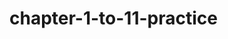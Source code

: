 # chapter-1-to-11-practice
<!DOCTYPE html>
<html>
<head>
  <title>Greeting Page</title>
</head>
<body>

  <script>
    // CHAPTER 1 - QUESTION 1
    alert("Welcome to my website!");

    // QUESTION 2
    alert("Error! Please enter a valid password.");

    // QUESTION 3
    alert("Welcome to JS Land...\nHappy Coding!");

    // QUESTION 4
    alert("Welcome to JS Land");

    // QUESTION 5
    alert("Hello! I can run JS through my web browser's console");
    console.log("Hello! I can run JS through my web browser's console");

    // QUESTION 6 & 7 — 
    // JavaScript can be written:
    // - Inside <head> using <script>
    // - Inside <body> using <script>
    // - Before </html> tag
    // agar mein isme likhre hun tu code kharab horaha hai is wja se tag nhi use krhi

    // --- CHAPTER 1 COMPLETED ---

    // CHAPTER 2 - QUESTION 1
    var username = "faryal";
    console.log(username);

    // QUESTION 2
    var myName = "Faryal Saleem";
    console.log(myName);

    // QUESTION 3
    var message = "HELLO WORLD";
    alert(message);

    // QUESTION 4
    var studentName = "Faryal Saleem";
    alert(studentName);
    var studentAge = 20;
    alert(studentAge);
    var studentCourse = "Web Development";
    alert(studentCourse);

    // Alternative way (also is tarike se use kr sakte hain):
    // var bioData = "Name: " + studentName + "\nAge: " + studentAge + "\nCourse: " + studentCourse;
    // alert(bioData);

    // QUESTION 5
    var pizza = "PIZZA\nPIZZ\nPIZ\nPI\nP";
    alert(pizza);

    // QUESTION 6
    var email = "faryalsaleem50@gmail.com";
    alert("My email address is " + email);

    // QUESTION 7
    var book = "A smarter way to learn JavaScript";
    alert("I am trying to learn from the Book " + book);

    // QUESTION 8
    var htmlContent = "Yah! I can write HTML content through JavaScript";
    document.write(htmlContent);

    // QUESTION 9
    var design = "▬▬▬▬▬▬▬▬▬ஜ۩۞۩ஜ▬▬▬▬▬▬▬▬▬";
    alert(design);
    document.write("<br>" + design);

    // --- CHAPTER 2 COMPLETED ---

    // CHAPTER 3 - QUESTION 1
    var age = 20;
    alert("I am " + age + " years old");

    // QUESTION 2
    var visitCount = 14;
    alert("You have visited this site " + visitCount + " times");

    // QUESTION 3
   var birthYear = 2007;
document.write("My birth year is " + birthYear + "<br>Data type of my declared variable is " + typeof birthYear + "<br>");

    // QUESTION 4
    var visitorName = "John Doe";
    var productTitle = "T-shirt";
    var quantity = 5;
    document.write(visitorName + " ordered " + quantity + " " + productTitle + " on Faryal Clothing store");

    // --- CHAPTER 3 COMPLETED ---

    // CHAPTER 4 - QUESTION 1
    var variable1, variable2, variable3;

    // QUESTION 2
   var userName;
var $price;
var _value;
var firstName;
var total1;
//illegal variable names
// var 1stName; // Cannot start with a number
// var my-name; // Cannot contain hyphen
// var my name; // Cannot contain spaces
// var @name; // Cannot start with special character
// var function; // Cannot use reserved keywords

    // QUESTION 3
    document.write("<h1>Rules for naming JS variables</h1>");
document.write("Variable names can only contain letters, numbers, $ and _. For example: <b>$my_1stVariable</b><br>");
document.write("Variables must begin with a letter, $ or _. For example: <b>$name</b>, <b>_name</b> or <b>name</b><br>");
document.write("Variable names are case <b>Sensitive</b><br>");
document.write("Variable names should not be JS <b>keywords</b><br>");

    // --- CHAPTER 4 COMPLETED ---

    // CHAPTER 5 - QUESTION 1
    var num1 = 3;
    var num2 = 5;
    var sum = num1 + num2;
    document.write("Sum of " + num1 + " and " + num2 + " is " + sum + "<br>");

    // QUESTION 2
    var difference = num1 - num2;
    document.write("Difference of " + num1 + " and " + num2 + " is " + difference + "<br>");

    var product = num1 * num2;
    document.write("Product of " + num1 + " and " + num2 + " is " + product + "<br>");

    var quotient = num1 / num2;
    document.write("Quotient of " + num1 + " and " + num2 + " is " + quotient + "<br>");

    var remainder = num1 % num2;
    document.write("Remainder of " + num1 + " and " + num2 + " is " + remainder);

    // QUESTION 3
    var variable;
    document.write("<br>Value after variable declaration is: <b>" + variable + "</b>");
    variable = 5;
    document.write("<br>Initial value: <b>" + variable + "</b>");
    variable++;
    document.write("<br>Value after increment is: <b>" + variable + "</b>");
    variable += 7;
    document.write("<br>Value after addition is: <b>" + variable + "</b>");
    variable--;
    document.write("<br>Value after decrement is: <b>" + variable + "</b>");
    variable %= 3;
    document.write("<br>The remainder is: <b>" + variable);

    // QUESTION 4
   var ticketPrice = 600;
    var totalCost = ticketPrice * 5;
    document.write("<br>Total cost to buy 5 tickets to a movie is " + totalCost + " PKR");

    // QUESTION 5
    document.write("<h2>Table of 4</h2>");
    for (var i = 1; i <= 10; i++) {
      document.write("4 x " + i + " = " + (4 * i) + "<br>");
    }

    // QUESTION 6
    var celsius = 25;
    var fahrenheit = (celsius * 9/5) + 32;
    document.write("<br>" + celsius + "°C is " + fahrenheit + "°F");

    var fahrenheit = 70;
    var celsius = (fahrenheit - 32) * 5/9;
    document.write("<br>" + fahrenheit + "°F is " + celsius + "°C");

    // QUESTION 7
    var item1Price = 650;
    var item2Price = 100;
    var item1Quantity = 3;
    var item2Quantity = 7;
    var shippingCharges = 100;

    var totalCost = (item1Price * item1Quantity) + (item2Price * item2Quantity) + shippingCharges;
    document.write("<br><h2>Shopping Cart</h2>");
    document.write("Price of item 1 is " + item1Price + "<br>");
    document.write("Quantity of item 1 is " + item1Quantity + "<br>");
    document.write("Price of item 2 is " + item2Price + "<br>");
    document.write("Quantity of item 2 is " + item2Quantity + "<br>");
    document.write("Shipping Charges " + shippingCharges + "<br>");
    document.write("Total cost of your order is " + totalCost);

    // QUESTION 8
   var totalMarks = 980;
   var obtainedMarks = 804;
   var percentage = (obtainedMarks / totalMarks) * 100;
   document.write("<br><h2>Marks Sheet</h2>");
   document.write("Total Marks: " + totalMarks + "<br>");
   document.write("Marks Obtained: " + obtainedMarks + "<br>");
   document.write("Percentage: " + percentage + "%");
    // QUESTION 9
    var usDollar = 104.80;
    var saudiRiyal = 28;
    var totalCurrency = (10 * usDollar) + (25 * saudiRiyal);
    document.write("<br><h2>Currency in PKR</h2>");
    document.write("Total Currency in PKR: " + totalCurrency);

    // QUESTION 10
    var number = 5;
    var result = ((number + 5) * 10) / 2;
    document.write("<br><h2>Result of the calculation</h2>");
    document.write("Result: " + result);

    // QUESTION 11
    var currentYear = 2025;
    var birthYear = 2007;
    var age = currentYear - birthYear;
    document.write("<br><h2>Age Calculator</h2>");
    document.write("Current Year: " + currentYear + "<br>");
    document.write("Birth Year: " + birthYear + "<br>");
    document.write("Your Age: " + age + " years");

    // QUESTION 12
    var radius = 20;
    var circumference = 2 * Math.PI * radius;
    var area = Math.PI * radius * radius;
    document.write("<br><h2>Circle Properties</h2>");
    document.write("Radius: " + radius + "<br>");
    document.write("Circumference: " + circumference + "<br>");
    document.write("Area: " + area + "<br>");

    // QUESTION 13
    var favoriteSnack = "Chocolate Chip Cookies";
    var currentAge = 16;
    var maxAge = 65;
    var estimatedSnacksPerDay = 3;
    var daysInYear = 365;

    var totalSnacksNeeded = (maxAge - currentAge) * daysInYear * estimatedSnacksPerDay;
    document.write("<br><h2>Snack Calculator</h2>");
    document.write("Favorite Snack: " + favoriteSnack + "<br>");
    document.write("Current Age: " + currentAge + "<br>");
    document.write("Estimated Snacks Needed: " + totalSnacksNeeded + " snacks");
document.write("<br><br>"); 
    // --- CHAPTER 5 COMPLETED ---

        //CHAPTER 6 TO 9 QUESTION 1
   var a = 10;
document.write("Result:<br>");
document.write("The value of a is: " + a + "<br><br>");

++a;
document.write("The value of ++a is: " + a + "<br>");
document.write("Now the value of a is: " + a + "<br><br>");

document.write("The value of a++ is: " + a + "<br>");
a++;
document.write("Now the value of a is: " + a + "<br><br>");

--a;
document.write("The value of --a is: " + a + "<br>");
document.write("Now the value of a is: " + a + "<br><br>");

document.write("The value of a-- is: " + a + "<br>");
a--;
document.write("Now the value of a is: " + a);
document.write("<br><br>");

          //QUESTION NO 2
        
var a = 2, b = 1;
document.write("<h2>Initial values:</h2>");
var a = 2, b = 1;

document.write("Initial values: a = " + a + ", b = " + b + "<br>");

var result = --a - --b + ++b + b--;

document.write("After --a: a = " + a + "<br>");        // a = 1
document.write("After --b: b = " + b + "<br>");        // b = 0
document.write("After ++b: b = " + (++b) + "<br>");    // b = 1
document.write("Value used in b--: 1, then b becomes " + (--b) + "<br>");  // b becomes 0 after b--

document.write("Final result = " + result + "<br>");
document.write("Final values: a = " + a + ", b = " + b);

      //  QUESTION 3
var userName = prompt("What is your name?");
alert("Hello, " + userName + "! Welcome to our website.");

      // QUESTION 4
var number = prompt("Enter a number for multiplication table:", "5");

// If user cancels or enters nothing, use 5 as default
if (number === null || number.trim() === "") {
  number = 5;
}

number = Number(number); 

document.write("<h3>Multiplication Table of " + number + "</h3>");
for (var i = 1; i <= 10; i++) {
  document.write(number + " x " + i + " = " + (number * i) + "<br>");
}

      // QUESTION 5
var subject1 = prompt("Enter name of Subject 1:");
var subject2 = prompt("Enter name of Subject 2:");
var subject3 = prompt("Enter name of Subject 3:");

var totalMarksPerSubject = 100;
var totalMarks = totalMarksPerSubject * 3;

var marks1 = +prompt("Enter obtained marks for " + subject1);
var marks2 = +prompt("Enter obtained marks for " + subject2);
var marks3 = +prompt("Enter obtained marks for " + subject3);

var obtainedMarks = marks1 + marks2 + marks3;
var percentage = (obtainedMarks / totalMarks) * 100;

document.write("<table border='1' cellpadding='10'>");
document.write("<tr><th>Subject</th><th>Total Marks</th><th>Obtained Marks</th></tr>");
document.write("<tr><td>" + subject1 + "</td><td>100</td><td>" + marks1 + "</td></tr>");
document.write("<tr><td>" + subject2 + "</td><td>100</td><td>" + marks2 + "</td></tr>");
document.write("<tr><td>" + subject3 + "</td><td>100</td><td>" + marks3 + "</td></tr>");
document.write("<tr><th>Total</th><th>" + totalMarks + "</th><th>" + obtainedMarks + "</th></tr>");
document.write("<tr><th colspan='2'>Percentage</th><th>" + percentage.toFixed(2) + "%</th></tr>");
document.write("</table>");
    // --- CHAPTER 6 TO 9 COMPLETED ---

    // CHAPTER 9 TO 11 - QUESTION 1
    var city = prompt("Enter your city:");
    if (city.toLowerCase() === "karachi") {
      alert("Welcome to the city of lights!");
    }

    // QUESTION 2
    var gender = prompt("Enter your gender:");
    if (gender.toLowerCase() === "male") {
      alert("Hello Sir!");
    }else if (gender.toLowerCase() === "female") {
      alert("Hello Ma'am!");
    } else {
alert("Hello!");
    }
    // QUESTION 3
  var signalColor = prompt("Enter the traffic signal color (Red, Yellow, Green):");

document.write("<h2>Traffic Signal</h2>");
document.write("Signal Color: " + signalColor + "<br>");

if (signalColor.toLowerCase() === "red") {
  document.write("Message: Must Stop");
} else if (signalColor.toLowerCase() === "yellow") {
  document.write("Message: Ready to move");
} else if (signalColor.toLowerCase() === "green") {
  document.write("Message: Move now");
} else {
  document.write("Message: Invalid color entered");
}
           // QUESTION 4
var fuel = +prompt("Enter remaining fuel in liters:");

if (fuel < 0.25) {
  alert("Please refill the fuel in your car");
}
    // QUESTION 5
    var a = 4;
    if (++a === 5) {
      alert("Given condition for variable a is true");
    }

    var b = 82;
if (b++ === 83) {
  alert("given condition for variable b is true");
}

    var c = 12;
    if (c++ === 13) {
      alert("Condition 1 is true");
    }
    if (c === 13) {
      alert("Condition 2 is true");
    }
    if (++c < 14) {
      alert("Condition 3 is true");
    }
    if (c === 14) {
      alert("Condition 4 is true");
    }

    var materialCost = 20000;
    var laborCost = 2000;
    var totalCost = materialCost + laborCost;

    if (totalCost === laborCost + materialCost) {
      alert("The cost equals");
    }

    if (true) {
      alert("True");
    }

    if (false) {
      alert("False");
    }
    if ("car" < "cat") {
      alert("car is smaller than cat");
    }

    // QUESTION 6
    var sub1 = +prompt("Enter marks for Subject 1:");
var sub2 = +prompt("Enter marks for Subject 2:");
var sub3 = +prompt("Enter marks for Subject 3:");
var totalMarks = +prompt("Enter total marks:");

var obtained = sub1 + sub2 + sub3;
var percentage = (obtained / totalMarks) * 100;
var grade, remarks;

if (percentage >= 80) {
  grade = "A-one";
  remarks = "Excellent";
} else if (percentage >= 70) {
  grade = "A";
  remarks = "Good";
} else if (percentage >= 60) {
  grade = "B";
  remarks = "You need to improve";
} else {
  grade = "Fail";
  remarks = "Sorry";
}

document.write("<h2>Marks Sheet</h2>");
document.write("Total Marks: " + totalMarks + "<br>");
document.write("Marks Obtained: " + obtained + "<br>");
document.write("Percentage: " + percentage.toFixed(2) + "%<br>");
document.write("Grade: " + grade + "<br>");
document.write("Remarks: " + remarks);

    // QUESTION 7
   var secretNumber = 7;
var userGuess = +prompt("Guess the secret number (1 to 10):");

if (userGuess === secretNumber) {
  alert("Bingo! Correct answer");
} else if (userGuess === secretNumber + 1 || userGuess === secretNumber - 1) {
  alert("Close enough to the correct answer");
} else {
  alert("Wrong guess, try again!");
}


    // QUESTION 8
   var number = +prompt("Enter a number:");

if (number % 3 === 0) {
  alert("The number is divisible by 3");
} else {
  alert("The number is not divisible by 3");
}


    // QUESTION 9
    var number = +prompt("Enter a number:");

if (number % 2 === 0) {
  alert("The number is Even");
} else {
  alert("The number is Odd");
}


    // QUESTION 10
   var temp = +prompt("Enter temperature:");

if (temp > 40) {
  alert("It is too hot outside.");
} else if (temp > 30) {
  alert("The Weather today is Normal.");
} else if (temp > 20) {
  alert("Today’s Weather is cool.");
} else if (temp > 10) {
  alert("OMG! Today’s weather is so Cool.");
} else {
  alert("It's very cold!");
}

    // QUESTION 11
var num1 = +prompt("Enter the first number:");
var num2 = +prompt("Enter the second number:");
var operator = prompt("Enter operation (+, -, *, /, %):");

var result;

if (operator === "+") {
  result = num1 + num2;
} else if (operator === "-") {
  result = num1 - num2;
} else if (operator === "*") {
  result = num1 * num2;
} else if (operator === "/") {
  result = num1 / num2;
} else if (operator === "%") {
  result = num1 % num2;
} else {
  result = "Invalid operator";
}

document.write("<h2>Simple Calculator</h2>");
document.write("First Number: " + num1 + "<br>");
document.write("Second Number: " + num2 + "<br>");
document.write("Operation: " + operator + "<br>");
document.write("Result: " + result);
        //CHAPTER 9 TO 11 COMPLETED
</script>
</body>
</html>
